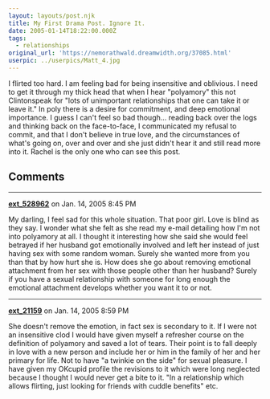 ```yaml
---
layout: layouts/post.njk
title: My First Drama Post. Ignore It.
date: 2005-01-14T18:22:00.000Z
tags:
  - relationships
original_url: 'https://nemorathwald.dreamwidth.org/37085.html'
userpic: ../userpics/Matt_4.jpg
---
```

I flirted too hard. I am feeling bad for being insensitive and oblivious. I need to get it through my thick head that when I hear "polyamory" this not Clintonspeak for "lots of unimportant relationships that one can take it or leave it." In poly there is a desire for commitment, and deep emotional importance. I guess I can't feel so bad though... reading back over the logs and thinking back on the face-to-face, I communicated my refusal to commit, and that I don't believe in true love, and the circumstances of what's going on, over and over and she just didn't hear it and still read more into it. Rachel is the only one who can see this post.

## Comments

---

**[ext_528962](https://www.dreamwidth.org/users/ext_528962)** on Jan. 14, 2005 8:45 PM

My darling, I feel sad for this whole situation. That poor girl. Love is blind as they say. I wonder what she felt as she read my e-mail detailing how I'm not into polyamory at all. I thought it interesting how she said she would feel betrayed if her husband got emotionally involved and left her instead of just having sex with some random woman. Surely she wanted more from you than that by how hurt she is. How does she go about removing emotional attachment from her sex with those people other than her husband? Surely if you have a sexual relationship with someone for long enough the emotional attachment develops whether you want it to or not.

---

**[ext_21159](https://www.dreamwidth.org/users/ext_21159)** on Jan. 14, 2005 8:59 PM

She doesn't remove the emotion, in fact sex is secondary to it. If I were not an insensitive clod I would have given myself a refresher course on the definition of polyamory and saved a lot of tears. Their point is to fall deeply in love with a new person and include her or him in the family of her and her primary for life. Not to have "a twinkie on the side" for sexual pleasure. I have given my OKcupid profile the revisions to it which were long neglected because I thought I would never get a bite to it. "In a relationship which allows flirting, just looking for friends with cuddle benefits" etc.
